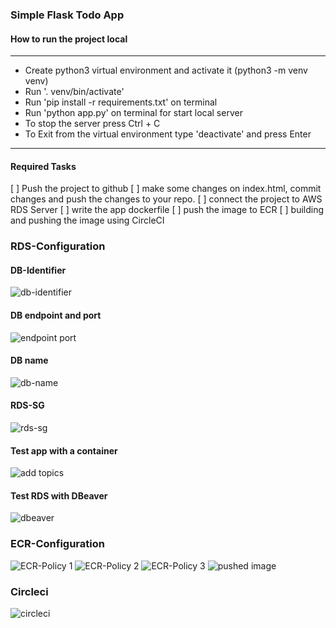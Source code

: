 ### Simple Flask Todo App

#### How to run the project local
<hr>

- Create python3 virtual environment and activate it (python3 -m venv venv)
- Run '. venv/bin/activate'
- Run 'pip install -r requirements.txt' on terminal
- Run 'python app.py' on terminal for start local server
- To stop the server press Ctrl + C
- To Exit from the virtual environment type 'deactivate' and press Enter

<hr>

#### Required Tasks

[ ] Push the project to github
[ ] make some changes on index.html, commit changes and push the changes to your repo.
[ ] connect the project to AWS RDS Server
[ ] write the app dockerfile
[ ] push the image to ECR
[ ] building and pushing the image using CircleCI

### RDS-Configuration

#### DB-Identifier
![db-identifier](https://user-images.githubusercontent.com/98274959/169576510-6e98f801-9c53-4b2d-8cdf-3dfeb79a5f97.png)

#### DB endpoint and port
![endpoint port](https://user-images.githubusercontent.com/98274959/169576545-fb6749e4-2610-4787-b469-94003e0651a6.png)

#### DB name
![db-name](https://user-images.githubusercontent.com/98274959/169576575-2b7cec2c-d12e-4b8e-9d72-959df6b17526.png)

#### RDS-SG
![rds-sg](https://user-images.githubusercontent.com/98274959/169576597-0a926210-3a0c-4289-96e0-b4ed0a2575a2.png)

#### Test app with a container
![add topics](https://user-images.githubusercontent.com/98274959/169576626-ccc68a0d-1a5b-46da-b9b7-06b319389c71.png)

#### Test RDS with DBeaver
![dbeaver](https://user-images.githubusercontent.com/98274959/169576647-cfb1c64e-e97c-4e48-85bc-03ecc4f9de40.png)


### ECR-Configuration

![ECR-Policy 1](https://user-images.githubusercontent.com/98274959/169587944-9d0bacb5-68ad-44b4-8118-0c0f6f1cc4be.png)
![ECR-Policy 2](https://user-images.githubusercontent.com/98274959/169587991-6b1d7e7a-f736-4a77-b645-dbbd35cf8f25.png)
![ECR-Policy 3](https://user-images.githubusercontent.com/98274959/169588060-c134e5ac-2239-4ab3-a77b-2a6ff42f0d57.png)
![pushed image](https://user-images.githubusercontent.com/98274959/169588830-09349259-56ff-4ec1-9204-2c996e84f898.png)

### Circleci
![circleci](https://user-images.githubusercontent.com/98274959/169588161-df379160-4bb9-40fa-9e2b-1b97cf62007c.png)
